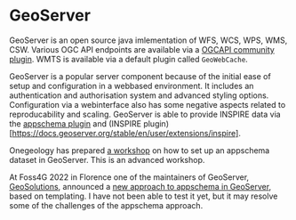 # GeoServer

GeoServer is an open source java imlementation of WFS, WCS, WPS, WMS, CSW. Various OGC API endpoints are available via 
a [OGCAPI community plugin](https://docs.geoserver.org/latest/en/user/community/ogc-api). WMTS is available via a default plugin called `GeoWebCache`.

GeoServer is a popular server component because of the initial ease of setup and configuration in a webbased environment. It includes an authentication and authorisation system and advanced styling options. Configuration via a webinterface also has some negative aspects related to reproducability and scaling. GeoServer is able to provide INSPIRE data via the [appschema plugin](https://docs.geoserver.org/latest/en/user/data/app-schema/index.html) and (INSPIRE plugin)[https://docs.geoserver.org/stable/en/user/extensions/inspire].

Onegeology has prepared [a workshop](https://onegeology.github.io/documentation/providingdata/server_setup/geoserver.html) on how to set up an appschema dataset in GeoServer. This is an advanced workshop. 

At Foss4G 2022 in Florence one of the maintainers of GeoServer, [GeoSolutions](https://www.geosolutionsgroup.com/), announced a [new approach to appschema in GeoServer](https://speakerdeck.com/simboss/publishing-inspire-datasets-in-geoserver-made-easy-with-smart-data-loader-and-features-templating-foss4g-2022-edition), based on templating. I have not been able to test it yet, but it may resolve some of the challenges of the appschema approach.